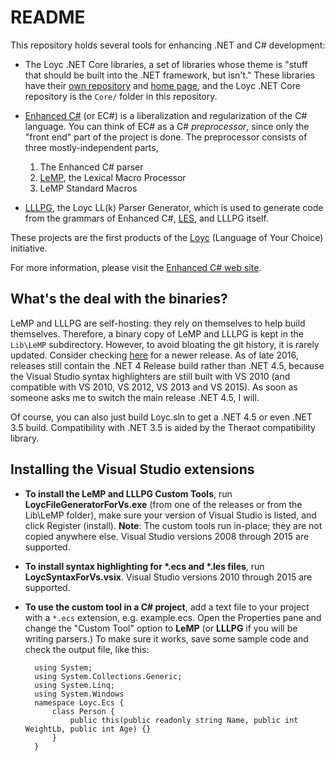 README
======

This repository holds several tools for enhancing .NET and C# development:

- The Loyc .NET Core libraries, a set of libraries whose theme is "stuff that 
  should be built into the .NET framework, but isn't." These libraries have their
  [own repository](http://github.com/qwertie/LoycCore) and [home page](http://core.loyc.net),
  and the Loyc .NET Core repository is the `Core/` folder in this repository.

- [Enhanced C#](http://ecsharp.net) (or EC#) is a liberalization and regularization of the C# language.
  You can think of EC# as a C# _preprocessor_, since only the "front end" part of the project is done.
  The preprocessor consists of three mostly-independent parts,
    1. The Enhanced C# parser
    2. [LeMP](http://ecsharp.net/lemp), the Lexical Macro Processor
    3. LeMP Standard Macros

- [LLLPG](http://ecsharp.net/lllpg), the Loyc LL(k) Parser Generator, which is used 
  to generate code from the grammars of Enhanced C#, [LES](http://loyc.net/les), and 
  LLLPG itself.

These projects are the first products of the [Loyc](http://loyc.net) (Language of Your Choice) initiative.

For more information, please visit the [Enhanced C# web site](http://ecsharp.net).

What's the deal with the binaries?
----------------------------------

LeMP and LLLPG are self-hosting: they rely on themselves to help build themselves. Therefore, a binary copy of LeMP and LLLPG is kept in the `Lib\LeMP` subdirectory. However, to avoid bloating the git history, it is rarely updated. Consider checking [here](https://github.com/qwertie/ecsharp/releases) for a newer release. As of late 2016, releases still contain the .NET 4 Release build rather than .NET 4.5, because the Visual Studio syntax highlighters are still built with VS 2010 (and compatible with VS 2010, VS 2012, VS 2013 and VS 2015). As soon as someone asks me to switch the main release .NET 4.5, I will.

Of course, you can also just build Loyc.sln to get a .NET 4.5 or even .NET 3.5 build. Compatibility with .NET 3.5 is aided by the Theraot compatibility library.

Installing the Visual Studio extensions
---------------------------------------

- **To install the LeMP and LLLPG Custom Tools**, run **LoycFileGeneratorForVs.exe** (from one of the releases or from the Lib\LeMP folder), make sure your version of Visual Studio is listed, and click Register (install). **Note**: The custom tools run in-place; they are not copied anywhere else. Visual Studio versions 2008 through 2015 are supported.
- **To install syntax highlighting for \*.ecs and \*.les files**, run **LoycSyntaxForVs.vsix**. Visual Studio versions 2010 through 2015 are supported.
- **To use the custom tool in a C# project**, add a text file to your project with a `*.ecs` extension, e.g. example.ecs. Open the Properties pane and change the "Custom Tool" option to **LeMP** (or **LLLPG** if you will be writing parsers.) To make sure it works, save some sample code and check the output file, like this:

		using System;
		using System.Collections.Generic;
		using System.Linq;
		using System.Windows
		namespace Loyc.Ecs {
			class Person {
				public this(public readonly string Name, public int WeightLb, public int Age) {}
			}
		}
